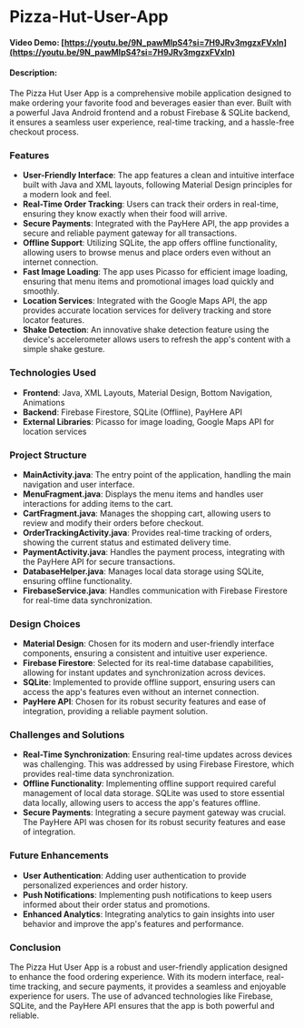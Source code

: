 # Pizza-Hut-User-App

#### Video Demo: [https://youtu.be/9N_pawMlpS4?si=7H9JRv3mgzxFVxln](https://youtu.be/9N_pawMlpS4?si=7H9JRv3mgzxFVxln)

#### Description:
The Pizza Hut User App is a comprehensive mobile application designed to make ordering your favorite food and beverages easier than ever. Built with a powerful Java Android frontend and a robust Firebase & SQLite backend, it ensures a seamless user experience, real-time tracking, and a hassle-free checkout process.

### Features

- **User-Friendly Interface**: The app features a clean and intuitive interface built with Java and XML layouts, following Material Design principles for a modern look and feel.
- **Real-Time Order Tracking**: Users can track their orders in real-time, ensuring they know exactly when their food will arrive.
- **Secure Payments**: Integrated with the PayHere API, the app provides a secure and reliable payment gateway for all transactions.
- **Offline Support**: Utilizing SQLite, the app offers offline functionality, allowing users to browse menus and place orders even without an internet connection.
- **Fast Image Loading**: The app uses Picasso for efficient image loading, ensuring that menu items and promotional images load quickly and smoothly.
- **Location Services**: Integrated with the Google Maps API, the app provides accurate location services for delivery tracking and store locator features.
- **Shake Detection**: An innovative shake detection feature using the device's accelerometer allows users to refresh the app's content with a simple shake gesture.

### Technologies Used

- **Frontend**: Java, XML Layouts, Material Design, Bottom Navigation, Animations
- **Backend**: Firebase Firestore, SQLite (Offline), PayHere API
- **External Libraries**: Picasso for image loading, Google Maps API for location services

### Project Structure

- **MainActivity.java**: The entry point of the application, handling the main navigation and user interface.
- **MenuFragment.java**: Displays the menu items and handles user interactions for adding items to the cart.
- **CartFragment.java**: Manages the shopping cart, allowing users to review and modify their orders before checkout.
- **OrderTrackingActivity.java**: Provides real-time tracking of orders, showing the current status and estimated delivery time.
- **PaymentActivity.java**: Handles the payment process, integrating with the PayHere API for secure transactions.
- **DatabaseHelper.java**: Manages local data storage using SQLite, ensuring offline functionality.
- **FirebaseService.java**: Handles communication with Firebase Firestore for real-time data synchronization.

### Design Choices

- **Material Design**: Chosen for its modern and user-friendly interface components, ensuring a consistent and intuitive user experience.
- **Firebase Firestore**: Selected for its real-time database capabilities, allowing for instant updates and synchronization across devices.
- **SQLite**: Implemented to provide offline support, ensuring users can access the app's features even without an internet connection.
- **PayHere API**: Chosen for its robust security features and ease of integration, providing a reliable payment solution.

### Challenges and Solutions

- **Real-Time Synchronization**: Ensuring real-time updates across devices was challenging. This was addressed by using Firebase Firestore, which provides real-time data synchronization.
- **Offline Functionality**: Implementing offline support required careful management of local data storage. SQLite was used to store essential data locally, allowing users to access the app's features offline.
- **Secure Payments**: Integrating a secure payment gateway was crucial. The PayHere API was chosen for its robust security features and ease of integration.

### Future Enhancements

- **User Authentication**: Adding user authentication to provide personalized experiences and order history.
- **Push Notifications**: Implementing push notifications to keep users informed about their order status and promotions.
- **Enhanced Analytics**: Integrating analytics to gain insights into user behavior and improve the app's features and performance.

### Conclusion

The Pizza Hut User App is a robust and user-friendly application designed to enhance the food ordering experience. With its modern interface, real-time tracking, and secure payments, it provides a seamless and enjoyable experience for users. The use of advanced technologies like Firebase, SQLite, and the PayHere API ensures that the app is both powerful and reliable.
